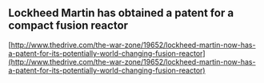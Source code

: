 ## Lockheed Martin has obtained a patent for a compact fusion reactor
  
  [http://www.thedrive.com/the-war-zone/19652/lockheed-martin-now-has-a-patent-for-its-potentially-world-changing-fusion-reactor](http://www.thedrive.com/the-war-zone/19652/lockheed-martin-now-has-a-patent-for-its-potentially-world-changing-fusion-reactor)